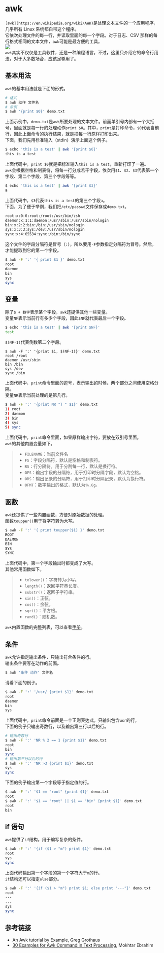 # awk

`[awk](https://en.wikipedia.org/wiki/AWK)`是处理文本文件的一个应用程序，几乎所有 Linux 系统都自带这个程序。  
它依次处理文件的每一行，并读取里面的每一个字段。对于日志、CSV 那样的每行格式相同的文本文件，`awk`可能是最方便的工具。  
![](https://www.wangbase.com/blogimg/asset/201811/bg2018110702.jpg#id=YzAe0&originHeight=499&originWidth=383&originalType=binary&ratio=1&status=done&style=none)  
`awk`其实不仅仅是工具软件，还是一种编程语言。不过，这里只介绍它的命令行用法，对于大多数场合，应该足够用了。

## 基本用法
`awk`的基本用法就是下面的形式。
```bash
# 格式
$ awk 动作 文件名
# 示例
$ awk '{print $0}' demo.txt
```
上面示例中，`demo.txt`是`awk`所要处理的文本文件。前面单引号内部有一个大括号，里面就是每一行的处理动作`print $0`。其中，`print`是打印命令，`$0`代表当前行，因此上面命令的执行结果，就是把每一行原样打印出来。  
下面，我们先用标准输入（stdin）演示上面这个例子。
```bash
$ echo 'this is a test' | awk '{print $0}'
this is a test
```
上面代码中，`print $0`就是把标准输入`this is a test`，重新打印了一遍。  
`awk`会根据空格和制表符，将每一行分成若干字段，依次用`$1`、`$2`、`$3`代表第一个字段、第二个字段、第三个字段等等。
```bash
$ echo 'this is a test' | awk '{print $3}'
a
```
上面代码中，`$3`代表`this is a test`的第三个字段`a`。  
下面，为了便于举例，我们把`/etc/passwd`文件保存成`demo.txt`。
```bash
root:x:0:0:root:/root:/usr/bin/zsh
daemon:x:1:1:daemon:/usr/sbin:/usr/sbin/nologin
bin:x:2:2:bin:/bin:/usr/sbin/nologin
sys:x:3:3:sys:/dev:/usr/sbin/nologin
sync:x:4:65534:sync:/bin:/bin/sync
```
这个文件的字段分隔符是冒号（`:`），所以要用`-F`参数指定分隔符为冒号。然后，才能提取到它的第一个字段。
```bash
$ awk -F ':' '{ print $1 }' demo.txt
root
daemon
bin
sys
sync
```

## 变量
除了`$ + 数字`表示某个字段，`awk`还提供其他一些变量。  
变量`NF`表示当前行有多少个字段，因此`$NF`就代表最后一个字段。
```bash
$ echo 'this is a test' | awk '{print $NF}'
test
```
`$(NF-1)`代表倒数第二个字段。
```
$ awk -F ':' '{print $1, $(NF-1)}' demo.txt
root /root
daemon /usr/sbin
bin /bin
sys /dev
sync /bin
```
上面代码中，`print`命令里面的逗号，表示输出的时候，两个部分之间使用空格分隔。  
变量`NR`表示当前处理的是第几行。
```bash
$ awk -F ':' '{print NR ") " $1}' demo.txt
1) root
2) daemon
3) bin
4) sys
5) sync
```
上面代码中，`print`命令里面，如果原样输出字符，要放在双引号里面。  
`awk`的其他内置变量如下。
> - `FILENAME`：当前文件名
> - `FS`：字段分隔符，默认是空格和制表符。
> - `RS`：行分隔符，用于分割每一行，默认是换行符。
> - `OFS`：输出字段的分隔符，用于打印时分隔字段，默认为空格。
> - `ORS`：输出记录的分隔符，用于打印时分隔记录，默认为换行符。
> - `OFMT`：数字输出的格式，默认为`％.6g`。


## 函数
`awk`还提供了一些内置函数，方便对原始数据的处理。  
函数`toupper()`用于将字符转为大写。
```bash
$ awk -F ':' '{ print toupper($1) }' demo.txt
ROOT
DAEMON
BIN
SYS
SYNC
```
上面代码中，第一个字段输出时都变成了大写。  
其他常用函数如下。
> - `tolower()`：字符转为小写。
> - `length()`：返回字符串长度。
> - `substr()`：返回子字符串。
> - `sin()`：正弦。
> - `cos()`：余弦。
> - `sqrt()`：平方根。
> - `rand()`：随机数。

`awk`内置函数的完整列表，可以查看[手册](https://www.gnu.org/software/gawk/manual/html_node/Built_002din.html#Built_002din)。

## 条件
`awk`允许指定输出条件，只输出符合条件的行。  
输出条件要写在动作的前面。
```bash
$ awk '条件 动作' 文件名
```
请看下面的例子。
```bash
$ awk -F ':' '/usr/ {print $1}' demo.txt
root
daemon
bin
sys
```
上面代码中，`print`命令前面是一个正则表达式，只输出包含`usr`的行。  
下面的例子只输出奇数行，以及输出第三行以后的行。
```bash
# 输出奇数行
$ awk -F ':' 'NR % 2 == 1 {print $1}' demo.txt
root
bin
sync
# 输出第三行以后的行
$ awk -F ':' 'NR >3 {print $1}' demo.txt
sys
sync
```
下面的例子输出第一个字段等于指定值的行。
```bash
$ awk -F ':' '$1 == "root" {print $1}' demo.txt
root
$ awk -F ':' '$1 == "root" || $1 == "bin" {print $1}' demo.txt
root
bin
```

## if 语句
`awk`提供了`if`结构，用于编写复杂的条件。
```bash
$ awk -F ':' '{if ($1 > "m") print $1}' demo.txt
root
sys
sync
```
上面代码输出第一个字段的第一个字符大于`m`的行。  
`if`结构还可以指定`else`部分。
```bash
$ awk -F ':' '{if ($1 > "m") print $1; else print "---"}' demo.txt
root
---
---
sys
sync
```

## 参考链接

- An Awk tutorial by Example, Greg Grothaus
- [30 Examples for Awk Command in Text Processing](https://likegeeks.com/awk-command/), Mokhtar Ebrahim
